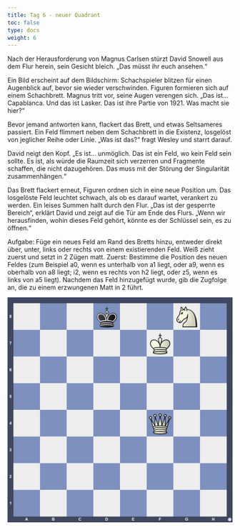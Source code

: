```yaml
---
title: Tag 6 - neuer Quadrant
toc: false
type: docs
weight: 6
---
```


Nach der Herausforderung von Magnus Carlsen stürzt David Snowell aus dem Flur herein, sein Gesicht bleich. „Das müsst ihr euch ansehen.“

Ein Bild erscheint auf dem Bildschirm: Schachspieler blitzen für einen Augenblick auf, bevor sie wieder verschwinden. Figuren formieren sich auf einem Schachbrett. Magnus tritt vor, seine Augen verengen sich. „Das ist... Capablanca. Und das ist Lasker. Das ist ihre Partie von 1921. Was macht sie hier?“

Bevor jemand antworten kann, flackert das Brett, und etwas Seltsameres passiert. Ein Feld flimmert neben dem Schachbrett in die Existenz, losgelöst von jeglicher Reihe oder Linie. „Was ist das?“ fragt Wesley und starrt darauf.

David neigt den Kopf. „Es ist... unmöglich. Das ist ein Feld, wo kein Feld sein sollte. Es ist, als würde die Raumzeit sich verzerren und Fragmente schaffen, die nicht dazugehören. Das muss mit der Störung der Singularität zusammenhängen.“

Das Brett flackert erneut, Figuren ordnen sich in eine neue Position um. Das losgelöste Feld leuchtet schwach, als ob es darauf wartet, verankert zu werden. Ein leises Summen hallt durch den Flur. „Das ist der gesperrte Bereich“, erklärt David und zeigt auf die Tür am Ende des Flurs. „Wenn wir herausfinden, wohin dieses Feld gehört, könnte es der Schlüssel sein, es zu öffnen.“

Aufgabe: Füge ein neues Feld am Rand des Bretts hinzu, entweder direkt über, unter, links oder rechts von einem existierenden Feld. Weiß zieht zuerst und setzt in 2 Zügen matt.
Zuerst: Bestimme die Position des neuen Feldes (zum Beispiel a0, wenn es unterhalb von a1 liegt, oder a9, wenn es oberhalb von a8 liegt; i2, wenn es rechts von h2 liegt, oder z5, wenn es links von a5 liegt). Nachdem das Feld hinzugefügt wurde, gib die Zugfolge an, die zu einem erzwungenen Matt in 2 führt.

![Stellung Tag 6](/day6.jpg "3k2N1/5K2/8/8/5Q2/8/8/8 w - - 0 1")
